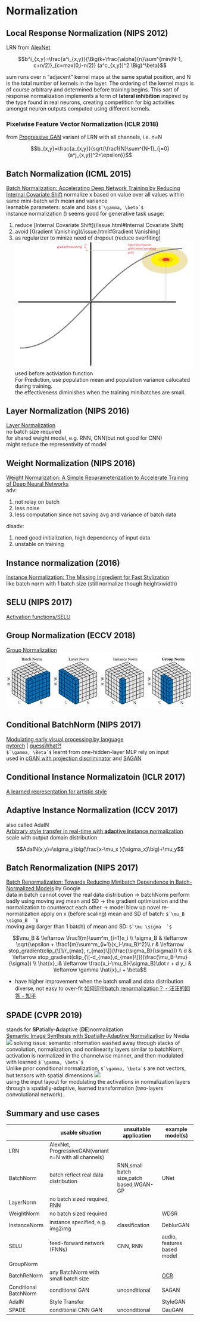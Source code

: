 # Normalization
## Local Response Normalization (NIPS 2012)
LRN from [AlexNet](/CNN/models.html#alexnet-nips-2012)
```math
b^i_{x,y}=\frac{a^i_{x,y}}{\Big(k+\frac{\alpha}{n}\sum^{min(N-1, c+n/2)}_{c=max(0,i-n/2)} (a^c_{x,y})^2 \Big)^\beta}
```
sum runs over n “adjacent” kernel maps at the same spatial position, and N is the total number of kernels in the layer. The ordering of the kernel maps is of course arbitrary and determined before training begins. This sort of response normalization implements a form of **lateral inhibition** inspired by the type found in real neurons, creating competition for big activities amongst neuron outputs computed using different kernels.

### Pixelwise Feature Vector Normalization (ICLR 2018)
from [Progressive GAN](/generative_models/GAN/GAN_image2image.html#progressive-gan-iclr-2018)
variant of LRN with all channels, i.e. n=N
```math
b_{x,y}=\frac{a_{x,y}}{sqrt{\frac1{N}\sum^{N-1}_{j=0}(a^j_{x,y})^2+\epsilon}}
```

## Batch Normalization (ICML 2015)
[Batch Normalization: Accelerating Deep Network Training by Reducing Internal Covariate Shift](https://arxiv.org/abs/1502.03167)
normalize x based on value over all values within same mini-batch with mean and variance  
learnable parameters: scale and bias ``$`\gamma, \beta`$``  
instance normalization ()
seems good for generative task
usage:
1. reduce [Internal Covariate Shift](/issue.html#Internal Covariate Shift)
1. avoid [Gradient Vanishing](/issue.html#Gradient Vanishing)
1. as regularizer to minize need of dropout (reduce overfiting)
![](img/batchNorm_ICS.png)  
used before activiation function  
For Prediction, use population mean and population variance calucated during training.  
the effectiveness diminishes when the training minibatches are small.  

## Layer Normalization (NIPS 2016)
[Layer Normalization](https://arxiv.org/abs/1607.06450)  
no batch size required  
for shared weight model, e.g. RNN, CNN(but not good for CNN)  
might reduce the representivity of model  

## Weight Normalization (NIPS 2016)
[Weight Normalization: A Simple Reparameterization to Accelerate Training of Deep Neural Networks](https://arxiv.org/abs/1602.07868)  
adv: 
1. not relay on batch
1. less noise
1. less computation since not saving avg and variance of batch data  

disadv:
1. need good initialization, high dependency of input data  
1. unstable on training  

## Instance normalization (2016)
[Instance Normalization: The Missing Ingredient for Fast Stylization](https://arxiv.org/abs/1607.08022)  
like batch norm with 1 batch size (still normalize though heightxwidth)  

## SELU (NIPS 2017)
[Activation functions/SELU](activation_functions.html#selu-scaled-exponential-linear-unit-nips-2017)

## Group Normalization (ECCV 2018)
[Group Normalization](https://eccv2018.org/openaccess/content_ECCV_2018/papers/Yuxin_Wu_Group_Normalization_ECCV_2018_paper.pdf)  
![](img/group_norm_comparison.png)

## Conditional BatchNorm (NIPS 2017)
[Modulating early visual processing by language](https://papers.nips.cc/paper/7237-modulating-early-visual-processing-by-language.pdf)  
[pytorch](https://github.com/ap229997/Conditional-Batch-Norm) | [guessWhat?!](https://www.guesswhat.ai)  
``$`\gamma, \Beta`$`` learnt from one-hidden-layer MLP rely on input  
used in [cGAN with projection discriminator](/generative_models/GAN/GAN_general.html#projection-discriminator-iclr-2018) and [SAGAN](/generative_models/GAN/GAN_general.html#sa-gan-pmlr-2019)  

## Conditional Instance Normalizatoin (ICLR 2017)
[A learned representation for artistic style](https://arxiv.org/pdf/1610.07629.pdf)

## Adaptive Instance Normalization (ICCV 2017)
also called AdaIN  
[Arbitrary style transfer in real-time with **ada**ptive **i**nstance **n**ormalization](http://openaccess.thecvf.com/content_ICCV_2017/papers/Huang_Arbitrary_Style_Transfer_ICCV_2017_paper.pdf)  
scale with output domain distribution
```math
AdaIN(x,y)=\sigma_y\big(\frac{x-\mu_x }{\sigma_x}\big)+\mu_y
```

## Batch Renormalization (NIPS 2017)
[Batch Renormalization: Towards Reducing Minibatch Dependence in Batch-Normalized Models](https://arxiv.org/pdf/1702.03275.pdf) by Google  
data in batch cannot cover the real data distribution -> batchNorm perform badly
using moving avg mean and SD -> the gradient optimization and the normalization to counteract each other -> model blow up
novel re-normalization apply on x (before scaling)
mean and SD of batch: ``$`\mu_B \sigma_B  `$``  
moving avg (larger than 1 batch) of mean and SD: ``$`\mu \sigma  `$``  
```math
\mu_B    & \leftarrow \frac1{m}\sum^m_{i=1}x_i \\
\sigma_B & \leftarrow \sqrt{\epsilon + \frac1{m}\sum^m_{i=1}(x_i-\mu_B)^2}\\
r        & \leftarrow stop_gradient(clip_{\[1/r_{max}, r_{max}\]}(\frac{\sigma_B}{\sigma})) \\
d        & \leftarrow stop_gradient(clip_{\[-d_{max},d_{max}\]})(\frac{\mu_B-\mu}{\sigma})  \\
\hat{x}_i& \leftarrow \frac{x_i-\mu_B}{\sigma_B}\dot r + d
y_i      & \leftarrow \gamma \hat{x}_i + \beta
```
* have higher improvement when the batch small and data distribution diverse, not easy to over-fit
[如何评价batch renormalization？ - 汪汪的回答 - 知乎](https://www.zhihu.com/question/55890057/answer/267872896)

## SPADE (CVPR 2019)
stands for **SP**atially-**A**daptive (**DE**)normalization  
[Semantic Image Synthesis with Spatially-Adaptive Normalization](https://arxiv.org/abs/1903.07291) by Nvidia  
![](https://nvlabs.github.io/SPADE/images/teaser_high_res_uncompressed.png)
solving issue: semantic information washed away through stacks of convolution, normalization, and nonlinearity layers
similar to batchNorm, activation is normalized in the channelwise manner, and then modulated with learned ``$`\gamma, \beta`$``  
Unlike prior conditional normalization, ``$`\gamma, \beta`$`` are not vectors, but tensors with spatial dimensions
![](https://nvlabs.github.io/SPADE/images/method.png)  
using the input layout for modulating the activations in normalization layers through a spatially-adaptive, learned transformation (two-layers convolutional network). 

## Summary and use cases

|  |usable situation|unsuitable application | example model(s)|
|---|---|---|---|
LRN         |                                             AlexNet, ProgressiveGAN(variant n=N with all channels)
BatchNorm   |batch reflect real data distribution|RNN,small batch size,patch based,WGAN-GP|UNet
LayerNorm   |no batch sized required, RNN
WeightNorm  |no batch sized required | |WDSR|
InstanceNorm|instance specified, e.g. img2img|classification|DeblurGAN
SELU        |feed-forward network (FNNs)|CNN, RNN|audio, features based model
GroupNorm   |
BatchReNorm |any BatchNorm with small batch size||[OCR](https://arxiv.org/pdf/1812.11894.pdf)
Conditional BatchNorm|conditional GAN|unconditional|SAGAN
AdaIN       |Style Transfer ||StyleGAN
SPADE       |conditional CNN GAN|unconditional|GauGAN
